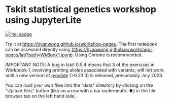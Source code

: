 # Tskit statistical genetics workshop using JupyterLite

[![lite-badge](https://jupyterlite.rtfd.io/en/latest/_static/badge.svg)](https://jupyterlite.github.io/demo)

Try it at https://hyanwong.github.io/workshop-pages. The first notebook can be accessed directly using https://hyanwong.github.io/workshop-pages/lab?path=WkBook1.ipynb. Using Chrome is recommended.

IMPORTANT NOTE: A bug in tskit 0.5.4 means that 3 of the exercises in Workbook 1, involving printing alleles associated with variants, will not work until a new version of
[pyodide](https://pyodide.org/en/stable/) (>0.23.3) is released, presumably July 2023.

You can load your own files into the "data" directory by clicking on the "Upload files" button (like an arrow with a bar underneath: ⬆︎) in the file browser tab on the left hand side.


